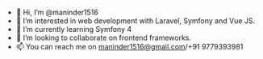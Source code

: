 - 👋 Hi, I’m @maninder1516
- 👀 I’m interested in web development with Laravel, Symfony and Vue JS.
- 🌱 I’m currently learning Symfony 4
- 💞️ I’m looking to collaborate on frontend frameworks.
- 📫 You can reach me on maninder1516@gmail.com/+91 9779393981

<!---
maninder1516/maninder1516 is a ✨ special ✨ repository because its `README.md` (this file) appears on your GitHub profile.
You can click the Preview link to take a look at your changes.
--->

